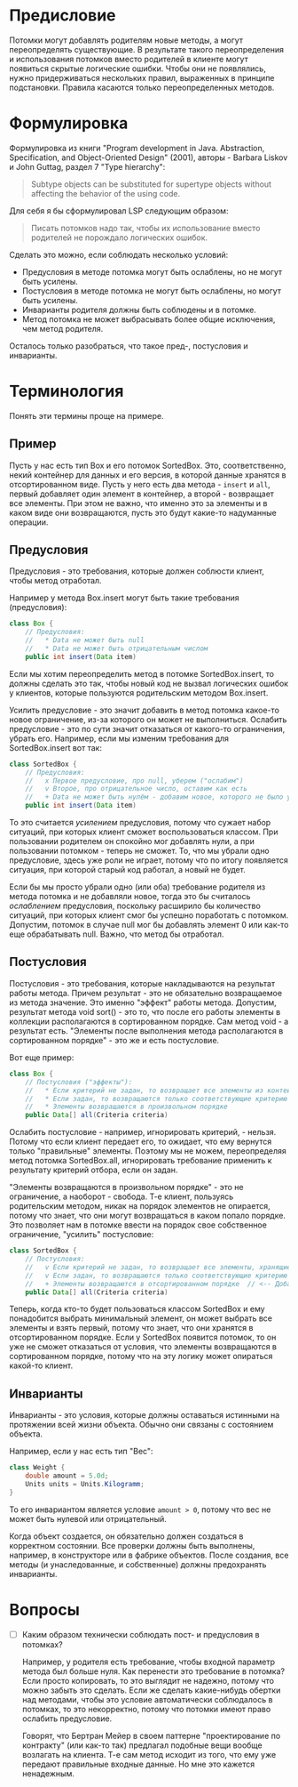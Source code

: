 # Предисловие

Потомки могут добавлять родителям новые методы, а могут переопределять существующие. В результате такого переопределения и использования потомков вместо родителей в клиенте могут появиться скрытые логические ошибки. Чтобы они не появлялись, нужно придерживаться нескольких правил, выраженных в принципе подстановки. Правила касаются только переопределенных методов.

# Формулировка

Формулировка из книги "Program development in Java. Abstraction, Specification, and Object-Oriented Design" (2001), авторы - Barbara Liskov и John Guttag, раздел 7 "Type hierarchy":

> Subtype objects can be substituted for supertype objects without affecting the behavior of the using code.

Для себя я бы сформулировал LSP следующим образом:

> Писать потомков надо так, чтобы их использование вместо родителей не порождало логических ошибок.

Сделать это можно, если соблюдать несколько условий:

* Предусловия в методе потомка могут быть ослаблены, но не могут быть усилены.
* Постусловия в методе потомка не могут быть ослаблены, но могут быть усилены.
* Инварианты родителя должны быть соблюдены и в потомке.
* Метод потомка не может выбрасывать более общие исключения, чем метод родителя.

Осталось только разобраться, что такое пред-, постусловия и инварианты.

# Терминология

Понять эти термины проще на примере.

## Пример

Пусть у нас есть тип Box и его потомок SortedBox. Это, соответственно, некий контейнер для данных и его версия, в которой данные хранятся в отсортированном виде. Пусть у него есть два метода - `insert` и `all`, первый добавляет один элемент в контейнер, а второй - возвращает все элементы. При этом не важно, что именно это за элементы и в каком виде они возвращаются, пусть это будут какие-то надуманные операции.

## Предусловия

Предусловия - это требования, которые должен соблюсти клиент, чтобы метод отработал.

Например у метода Box.insert могут быть такие требования (предусловия):

```java
class Box {
    // Предусловия:
    //   * Data не может быть null
    //   * Data не может быть отрицательным числом
    public int insert(Data item)
```

Если мы хотим переопределить метод в потомке SortedBox.insert, то должны сделать это так, чтобы новый код не вызвал логических ошибок у клиентов, которые пользуются родительским методом Box.insert.

Усилить предусловие - это значит добавить в метод потомка какое-то новое ограничение, из-за которого он может не выполниться. Ослабить предусловие - это по сути значит отказаться от какого-то ограничения, убрать его. Например, если мы изменим требования для SortedBox.insert вот так:

```java
class SortedBox {
    // Предусловия:
    //   x Первое предусловие, про null, уберем ("ослабим")
    //   v Второе, про отрицательное число, оставим как есть
    //   + Data не может быть нулём - добавим новое, которого не было у родителя ("усилим")
    public int insert(Data item)
```

То это считается *усилением* предусловия, потому что сужает набор ситуаций, при которых клиент сможет воспользоваться классом. При пользовании родителем он спокойно мог добавлять нули, а при пользовании потомком - теперь не сможет. То, что мы убрали одно предусловие, здесь уже роли не играет, потому что по итогу появляется ситуация, при которой старый код работал, а новый не будет.

Если бы мы просто убрали одно (или оба) требование родителя из метода потомка и не добавляли новое, тогда это бы считалось *ослаблением* предусловия, поскольку расширило бы количество ситуаций, при которых клиент смог бы успешно поработать с потомком. Допустим, потомок в случае null мог бы добавлять элемент 0 или как-то еще обрабатывать null. Важно, что метод бы отработал.

## Постусловия

Постусловия - это требования, которые накладываются на результат работы метода. Причем результат - это не обязательно возвращаемое из метода значение. Это именно "эффект" работы метода. Допустим, результат метода void sort() - это то, что после его работы элементы в коллекции располагаются в сортированном порядке. Сам метод void - а результат есть. "Элементы после выполнения метода располагаются в сортированном порядке" - это же и есть постусловие.

Вот еще пример:

```java
class Box {
    // Постусловия ("эффекты"):
    //   * Если критерий не задан, то возвращает все элементы из контейнера
    //   * Если задан, то возвращаются только соответствующие критерию элементы
    //   * Элементы возвращаются в произвольном порядке
    public Data[] all(Criteria criteria)
```

Ослабить постусловие - например, игнорировать критерий, - нельзя. Потому что если клиент передает его, то ожидает, что ему вернутся только "правильные" элементы. Поэтому мы не можем, переопределяя метод потомка SortedBox.all, игнорировать требование применить к результату критерий отбора, если он задан.

"Элементы возвращаются в произвольном порядке" - это не ограничение, а наоборот - свобода. Т-е клиент, пользуясь родительским методом, никак на порядок элементов не опирается, потому что знает, что они могут возвращаться в каком попало порядке. Это позволяет нам в потомке ввести на порядок свое собственное ограничение, "усилить" постусловие:

```java
class SortedBox {
    // Постусловия:
    //   v Если критерий не задан, то возвращает все элементы, хранящиеся в контейнере
    //   v Если задан, то возвращаются только соответствующие критерию элементы
    //   + Элементы возвращаются в отсортированном порядке  // <-- Добавили
    public Data[] all(Criteria criteria)
```

Теперь, когда кто-то будет пользоваться классом SortedBox и ему понадобится выбрать минимальный элемент, он может выбрать все элементы и взять первый, потому что знает, что они хранятся в отсортированном порядке. Если у SortedBox появится потомок, то он уже не сможет отказаться от условия, что элементы возвращаются в сортированном порядке, потому что на эту логику может опираться какой-то клиент.

## Инварианты

Инварианты - это условия, которые должны оставаться истинными на протяжении всей жизни объекта. Обычно они связаны с состоянием объекта.

Например, если у нас есть тип "Вес":

```java
class Weight {
    double amount = 5.0d;
    Units units = Units.Kilogramm;
}
```

То его инвариантом является условие `amount > 0`, потому что вес не может быть нулевой или отрицательный.

Когда объект создается, он обязательно должен создаться в корректном состоянии. Все проверки должны быть выполнены, например, в конструкторе или в фабрике объектов. После создания, все методы (и унаследованные, и собственные) должны предохранять инварианты.

# Вопросы

- [ ] Каким образом технически соблюдать пост- и предусловия в потомках?

  Например, у родителя есть требование, чтобы входной параметр метода был больше нуля. Как перенести это требование в потомка? Если просто копировать, то это выглядит не надежно, потому что можно забыть это сделать. Если же сделать какие-нибудь обертки над методами, чтобы это условие автоматически соблюдалось в потомках, то это некорректно, потому что потомки имеют право ослабить предусловие.

  Говорят, что Бертран Мейер в своем паттерне "проектирование по контракту" (или как-то так) предлагал подобные вещи вообще возлагать на клиента. Т-е сам метод исходит из того, что ему уже передают правильные входные данные. Но мне это кажется ненадежным.